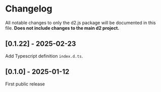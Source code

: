 # Changelog

All notable changes to only the d2.js package will be documented in this file. **Does not
include changes to the main d2 project.**
## [0.1.22] - 2025-02-23

Add Typescript definition `index.d.ts`.

## [0.1.0] - 2025-01-12

First public release
